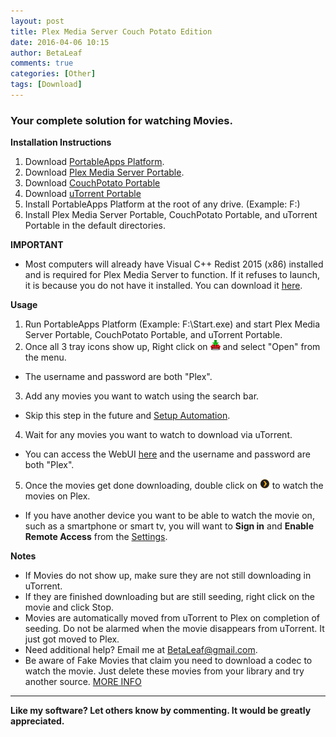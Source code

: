 ```yaml
---
layout: post
title: Plex Media Server Couch Potato Edition
date: 2016-04-06 10:15
author: BetaLeaf
comments: true
categories: [Other]
tags: [Download]
---
```

### Your complete solution for watching Movies.  

**Installation Instructions**  

1. Download [PortableApps Platform](http://portableapps.com/download/success).  
2. Download [Plex Media Server Portable](https://betaleaf.net/assets/dl/PlexMediaServerPortable.paf.exe).  
3. Download [CouchPotato Portable](https://betaleaf.net/assets/dl/CouchPotatoPortable.paf.exe)  
4. Download [uTorrent Portable](https://betaleaf.net/assets/dl/uTorrentPortable_online.paf.exe)  
5. Install PortableApps Platform at the root of any drive. (Example: F:\)  
6. Install Plex Media Server Portable, CouchPotato Portable, and uTorrent Portable in the default directories.  

**IMPORTANT**  

  * Most computers will already have Visual C++ Redist 2015 (x86) installed and is required for Plex Media Server to function. If it refuses to launch, it is because you do not have it installed. You can download it [here](https://www.microsoft.com/en-us/download/details.aspx?id=48145).  

**Usage**  

1. Run PortableApps Platform (Example: F:\Start.exe) and start Plex Media Server Portable, CouchPotato Portable, and uTorrent Portable.  
2. Once all 3 tray icons show up, Right click on ![CouchPotato's Tray Icon](/I/cp.png) and select "Open" from the menu.  
  * The username and password are both "Plex".  
3. Add any movies you want to watch using the search bar.  
  * Skip this step in the future and [Setup Automation](http://localhost:5050/settings/automation/).  
4. Wait for any movies you want to watch to download via uTorrent.
  * You can access the WebUI [here](http://Plex:Plex@localhost:5051/gui/) and the username and password are both "Plex".  
5. Once the movies get done downloading, double click on ![Plex Media Server's Tray Icon](/I/pms.png) to watch the movies on Plex.  
  * If you have another device you want to be able to watch the movie on, such as a smartphone or smart tv, you will want to **Sign in** and **Enable Remote Access** from the [Settings](http://127.0.0.1:32400/web/index.html#!/settings/server).  

**Notes**  

  * If Movies do not show up, make sure they are not still downloading in uTorrent.  
  * If they are finished downloading but are still seeding, right click on the movie and click Stop.  
  * Movies are automatically moved from uTorrent to Plex on completion of seeding. Do not be alarmed when the movie disappears from uTorrent. It just got moved to Plex.  
  * Need additional help? Email me at [BetaLeaf@gmail.com](mailto:betaleaf@gmail.com).  
  * Be aware of Fake Movies that claim you need to download a codec to watch the movie. Just delete these movies from your library and try another source. [MORE INFO](https://betaleaf.net/PMSCP-About-Fake-Movies)  
 
---

**Like my software? Let others know by commenting. It would be greatly appreciated.**  
